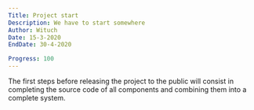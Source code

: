 ```yaml
---
Title: Project start
Description: We have to start somewhere
Author: Wituch
Date: 15-3-2020
EndDate: 30-4-2020

Progress: 100
---
```


The first steps before releasing the project to the public will consist in completing the source code of all components and combining them into a complete system. 
